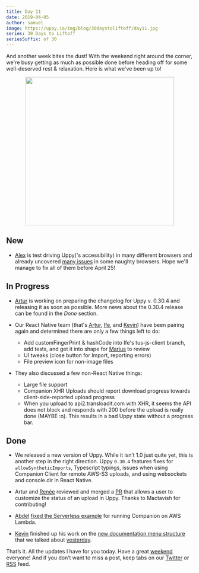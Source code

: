```yaml
---
title: Day 11
date: 2019-04-05
author: samuel
image: https://uppy.io/img/blog/30daystoliftoff/day11.jpg
series: 30 Days to Liftoff
seriesSuffix: of 30
---
```


And another week bites the dust! With the weekend right around the corner, we're busy getting as much as possible done before heading off for some well-deserved rest & relaxation. Here is what we've been up to!   

<center><img width="400" src="/img/blog/30daystoliftoff/day11.jpg" /><br /></center>

<!--truncate-->

## New

- [Alex](https://github.com/nqst) is test driving Uppy('s accessibility) in many different browsers and already uncovered [many issues](https://github.com/transloadit/uppy/issues/created_by/nqst) in some naughty browsers. Hope we'll manage to fix all of them before April 25!

## In Progress

- [Artur](https://github.com/arturi) is working on preparing the changelog for Uppy v. 0.30.4 and releasing it as soon as possible. More news about the 0.30.4 release can be found in the _Done_ section.

- Our React Native team (that's [Artur](https://github.com/arturi), [Ife](https://github.com/ifedapoolarewaju), and [Kevin](https://github.com/kvz)) have been pairing again and determined there are only a few things left to do:

    - Add customFingerPrint & hashCode into Ife's tus-js-client branch, add tests, and get it into shape for [Marius](https://github.com/acconut) to review
    - UI tweaks (close button for Import, reporting errors)
    - File preview icon for non-image files

- They also discussed a few non-React Native things:

  - Large file support
  - Companion XHR Uploads should report download progress towards client-side-reported upload progress
  - When you upload to api2.transloadit.com with XHR, it seems the API does not block and responds with 200 before the upload is really done (MAYBE :o). This results in a bad Uppy state without a progress bar.

## Done

- We released a new version of Uppy. While it isn’t 1.0 just quite yet, this is another step in the right direction. Uppy `0.30.4` features fixes for `allowSyntheticImports`, Typescript typings, issues when using Companion Client for remote AWS-S3 uploads, and using websockets and console.dir in React Native.

- Artur and [Renée](https://github.com/goto-bus-stop) reviewed and merged a [PR](https://github.com/transloadit/uppy/pull/1360) that allows a user to customize the status of an upload in Uppy. Thanks to Mactavish for contributing!

- [Abdel](https://github.com/kiloreux) [fixed the Serverless example](https://github.com/transloadit/uppy/pull/1408) for running Companion on AWS Lambda.

- [Kevin](https://github.com/kvz) finished up his work on the [new documentation menu structure](https://github.com/transloadit/uppy/pull/1405) that we talked about [yesterday](/blog/2019/04/liftoff-10/). 


That’s it. All the updates I have for you today. Have a great [weekend](/blog/2019/04/liftoff-12/) everyone! And if you don’t want to miss a post, keep tabs on our [Twitter](https://twitter.com/uppy_io) or [RSS](https://uppy.io/atom.xml) feed.

